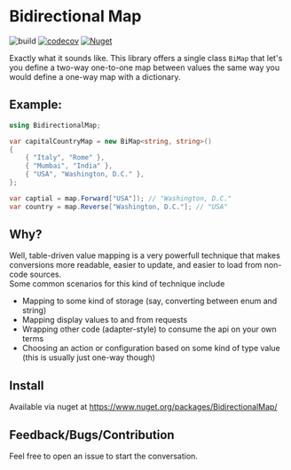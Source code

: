 Bidirectional Map
=================
![build](https://github.com/farlee2121/BidirectionalMap/workflows/Build/badge.svg)
[![codecov](https://codecov.io/gh/farlee2121/BidirectionalMap/branch/master/graph/badge.svg)](https://codecov.io/gh/farlee2121/BidirectionalMap)
[![Nuget](https://img.shields.io/nuget/v/BidirectionalMap)](https://www.nuget.org/packages/BidirectionalMap/)

Exactly what it sounds like. This library offers a single class `BiMap` that let's you define a two-way one-to-one map between values
the same way you would define a one-way map with a dictionary.

Example:
--------

```cs
using BidirectionalMap;

var capitalCountryMap = new BiMap<string, string>()
{
    { "Italy", "Rome" },
    { "Mumbai", "India" },
    { "USA", "Washington, D.C." },
};

var captial = map.Forward["USA"]); // "Washington, D.C."
var country = map.Reverse["Washington, D.C."]; // "USA"
```

Why?
---

Well, table-driven value mapping is a very powerfull technique that makes conversions more readable, easier to update, and easier to load from non-code sources.  
Some common scenarios for this kind of technique include
 - Mapping to some kind of storage (say, converting between enum and string)
 - Mapping display values to and from requests
 - Wrapping other code (adapter-style) to consume the api on your own terms
 - Choosing an action or configuration based on some kind of type value (this is usually just one-way though)

Install
-------

Available via nuget at https://www.nuget.org/packages/BidirectionalMap/	


Feedback/Bugs/Contribution
--------------------------
 
 Feel free to open an issue to start the conversation. 

